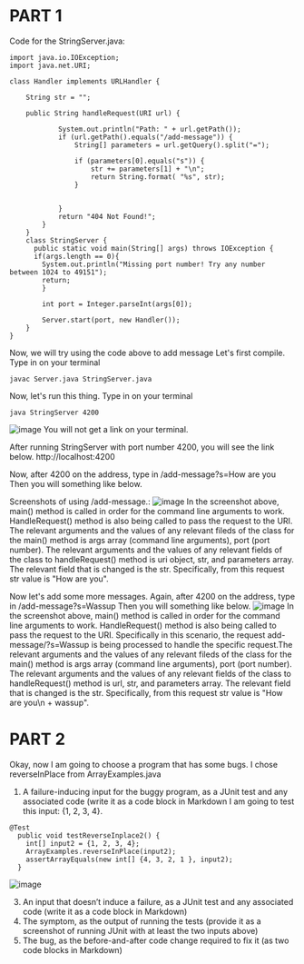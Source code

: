 # PART 1

Code for the StringServer.java:

~~~
import java.io.IOException;
import java.net.URI;

class Handler implements URLHandler {
   
    String str = "";

    public String handleRequest(URI url) {
        
            System.out.println("Path: " + url.getPath());
            if (url.getPath().equals("/add-message")) {
                String[] parameters = url.getQuery().split("=");
            
                if (parameters[0].equals("s")) {
                    str += parameters[1] + "\n";
                    return String.format( "%s", str);
                }
                    
                
            }
            return "404 Not Found!";
        }
    }
    class StringServer {
      public static void main(String[] args) throws IOException {
      if(args.length == 0){
        System.out.println("Missing port number! Try any number between 1024 to 49151");
        return;
        }

        int port = Integer.parseInt(args[0]);

        Server.start(port, new Handler());
    }
}
~~~
Now, we will try using the code above to add message
Let's first compile. Type in on your terminal

~~~
javac Server.java StringServer.java
~~~
Now, let's run this thing. Type in on your terminal
~~~
java StringServer 4200
~~~
![image](https://github.com/ThomDong/cse15l-lab-reports/assets/130010181/c099052e-1dfd-4a3e-83f0-feedd73e5731)
You will not get a link on your terminal.

After running StringServer with port number 4200, you will see the link below.
http://localhost:4200

Now, after 4200 on the address, type in /add-message?s=How are you
Then you will something like below.




Screenshots of using /add-message.:
![image](https://user-images.githubusercontent.com/130010181/234196298-060dcaf1-c736-4877-89ed-b2da449ca2b1.png)
In the screenshot above, main() method is called in order for the command line arguments to work. HandleRequest() method is also being called to pass the request to the URI. The relevant arguments and the values of any relevant fileds of the class for the main() method is args array (command line arguments), port (port number). The relevant arguments and the values of any relevant fields of the class to handleRequest() method is uri object, str, and parameters array. The relevant field that is changed is the str. Specifically, from this request str value is "How are you".

Now let's add some more messages.
Again, after 4200 on the address, type in /add-message?s=Wassup
Then you will something like below.
![image](https://user-images.githubusercontent.com/130010181/234196409-16a32a0b-3f94-4a2c-8b52-ede29ed29073.png)
In the screenshot above, main() method is called in order for the command line arguments to work. HandleRequest() method is also being called to pass the request to the URI. Specifically in this scenario, the request add-message/?s=Wassup is being processed to handle the specific request.The relevant arguments and the values of any relevant fileds of the class for the main() method is args array (command line arguments), port (port number). The relevant arguments and the values of any relevant fields of the class to handleRequest() method is url, str, and parameters array. The relevant field that is changed is the str. Specifically, from this request str value is "How are you\n + wassup".
# PART 2
Okay, now I am going to choose a program that has some bugs. I chose reverseInPlace from ArrayExamples.java
1. A failure-inducing input for the buggy program, as a JUnit test and any associated code (write it as a code block in Markdown
I am going to test this input: {1, 2, 3, 4}.
~~~
@Test
  public void testReverseInplace2() {
    int[] input2 = {1, 2, 3, 4}; 
    ArrayExamples.reverseInPlace(input2);
    assertArrayEquals(new int[] {4, 3, 2, 1 }, input2);
  }
~~~
![image](https://github.com/ThomDong/cse15l-lab-reports/assets/130010181/e875a228-ceb2-4d70-8853-9bf8b27971de)

3. An input that doesn’t induce a failure, as a JUnit test and any associated code (write it as a code block in Markdown)
4. The symptom, as the output of running the tests (provide it as a screenshot of running JUnit with at least the two inputs above)
5. The bug, as the before-and-after code change required to fix it (as two code blocks in Markdown)

